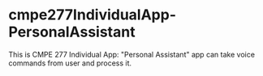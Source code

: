 cmpe277IndividualApp-PersonalAssistant
======================================

This is CMPE 277 Individual App: "Personal Assistant" app can take voice commands from user and process it.  
